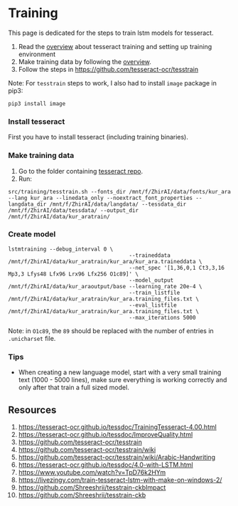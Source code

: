 # Training

This page is dedicated for the steps to train lstm models for tesseract.

1. Read the [overview](https://tesseract-ocr.github.io/tessdoc/TrainingTesseract-4.00.html) about tesseract training and setting up training environment
2. Make training data by following the [overview](https://tesseract-ocr.github.io/tessdoc/TrainingTesseract-4.00.html#creating-training-data).
3. Follow the steps in https://github.com/tesseract-ocr/tesstrain

Note: For `tesstrain` steps to work, I also had to install `image` package in pip3:

`pip3 install image`

### Install tesseract

First you have to install tesseract (including training binaries).

### Make training data

1. Go to the folder containing [tesseract repo](https://github.com/tesseract-ocr/tesseract).
2. Run:

```
src/training/tesstrain.sh --fonts_dir /mnt/f/ZhirAI/data/fonts/kur_ara --lang kur_ara --linedata_only --noextract_font_properties --langdata_dir /mnt/f/ZhirAI/data/langdata/ --tessdata_dir /mnt/f/ZhirAI/data/tessdata/ --output_dir /mnt/f/ZhirAI/data/kur_aratrain/
```

### Create model

```
lstmtraining --debug_interval 0 \
                                      --traineddata /mnt/f/ZhirAI/data/kur_aratrain/kur_ara/kur_ara.traineddata \
                                      --net_spec '[1,36,0,1 Ct3,3,16 Mp3,3 Lfys48 Lfx96 Lrx96 Lfx256 O1c89]' \
                                      --model_output /mnt/f/ZhirAI/data/kur_araoutput/base --learning_rate 20e-4 \
                                      --train_listfile /mnt/f/ZhirAI/data/kur_aratrain/kur_ara.training_files.txt \
                                      --eval_listfile /mnt/f/ZhirAI/data/kur_aratrain/kur_ara.training_files.txt \
                                      --max_iterations 5000
```

Note: in `O1c89`, the `89` should be replaced with the number of entries in `.unicharset` file.



### Tips

- When creating a new language model, start with a very small training text (1000 - 5000 lines), make sure everything is working correctly and only after that train a full sized model.

## Resources

1. https://tesseract-ocr.github.io/tessdoc/TrainingTesseract-4.00.html
2. https://tesseract-ocr.github.io/tessdoc/ImproveQuality.html
3. https://github.com/tesseract-ocr/tesstrain
4. https://github.com/tesseract-ocr/tesstrain/wiki
5. https://github.com/tesseract-ocr/tesstrain/wiki/Arabic-Handwriting
6. https://tesseract-ocr.github.io/tessdoc/4.0-with-LSTM.html
7. https://www.youtube.com/watch?v=TpD76k2HYm
8. https://livezingy.com/train-tesseract-lstm-with-make-on-windows-2/
9. https://github.com/Shreeshrii/tesstrain-ckbImpact
10. https://github.com/Shreeshrii/tesstrain-ckb

